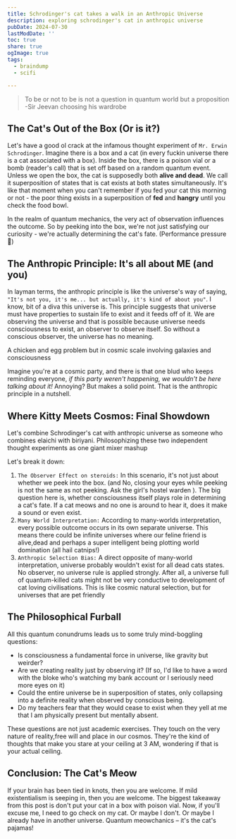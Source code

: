 ```yaml
---
title: Schrodinger's cat takes a walk in an Anthropic Universe
description: exploring schrodinger's cat in anthropic universe
pubDate: 2024-07-30
lastModDate: ''
toc: true
share: true
ogImage: true
tags:
  - braindump
  - scifi

---
```

> To be or not to be is not a question in quantum world but a proposition -Sir Jeevan choosing his wardrobe


## The Cat's Out of the Box (Or is it?)

Let's have a good ol crack at the infamous thought experiment of `Mr. Erwin Schrodinger`. Imagine there is a box and a cat (in every fuckin universe there is a cat associated with a box). Inside the box, there is a poison vial or a bomb (reader's call) that is set off based on a random quantum event. Unless we open the box, the cat is supposedly both **alive and dead**. We call it superposition of states that is cat exists at both states simultaneously. It's like that moment when you can't remember if you fed your cat this morning or not - the poor thing exists in a superposition of **fed** and **hangry** until you check the food bowl.

In the realm of quantum mechanics, the very act of observation influences the outcome. So by peeking into the box, we're not just satisfying our curiosity - we're actually determining the cat's fate. (Performance pressure 🚀)

## The Anthropic Principle: It's all about ME (and you)

In layman terms, the anthropic principle is like the universe's way of saying, `"It's not you, it's me... but actually, it's kind of about you"`. I know, bit of a diva this universe is. This principle suggests that universe must have properties to sustain life to exist and it feeds off of it. We are observing the universe and that is possible because universe needs consciousness to exist, an observer to observe itself. So without a conscious observer, the universe has no meaning.

A chicken and egg problem but in cosmic scale involving galaxies and consciousness

Imagine you're at a cosmic party, and there is that one blud who keeps reminding everyone, _if this party weren't happening, we wouldn't be here talking about it!_ Annoying? But makes a solid point. That is the anthropic principle in a nutshell.

## Where Kitty Meets Cosmos: Final Showdown

Let's combine Schrodinger's cat with anthropic universe as someone who combines elaichi with biriyani. Philosophizing these two independent thought experiments as one giant mixer mashup

Let's break it down:

1. `The Observer Effect on steroids:` In this scenario, it's not just about whether we peek into the box. (and No, closing your eyes while peeking is not the same as not peeking. Ask the girl's hostel warden ). The big question here is, whether consciousness itself plays role in determining a cat's fate. If a cat meows and no one is around to hear it, does it make a sound or even exist.
2. `Many World Interpretation:` According to many-worlds interpretation, every possible outcome occurs in its own separate universe. This means there could be infinite universes where our feline friend is alive,dead and perhaps a super intelligent being plotting world domination (all hail catnips!)
3. `Anthropic Selection Bias:` A direct opposite of many-world interpretation, universe probably wouldn't exist for all dead cats states. No observer, no universe rule is applied strongly.  After all, a universe full of quantum-killed cats might not be very conductive to development of cat loving civilisations. This is like cosmic natural selection, but for universes that are pet friendly

## The Philosophical Furball

All this quantum conundrums leads us to some truly mind-boggling questions:

- Is consciousness a fundamental force in universe, like gravity but weirder?
- Are we creating reality just by observing it? (If so, I'd like to have a word with the bloke who's watching my bank account or I seriously need more eyes on it)
- Could the entire universe  be in superposition of states, only collapsing into a definite reality when observed by conscious being.
- Do my teachers fear that they would cease to exist when they yell at me that I am physically present but mentally absent.

These questions are not just academic exercises. They touch on the very nature of reality,free will and place in our cosmos. They're the kind of thoughts that make you stare at your ceiling at 3 AM, wondering if that is your actual ceiling.

## Conclusion: The Cat's Meow

If your brain has been tied in knots, then you are welcome. If mild existentialism is seeping in, then you are welcome. The biggest takeaway from this post is don't put your cat in a box with poison vial.
Now, if you'll excuse me, I need to go check on my cat. Or maybe I don't. Or maybe I already have in another universe. Quantum meowchanics – it's the cat's pajamas!

